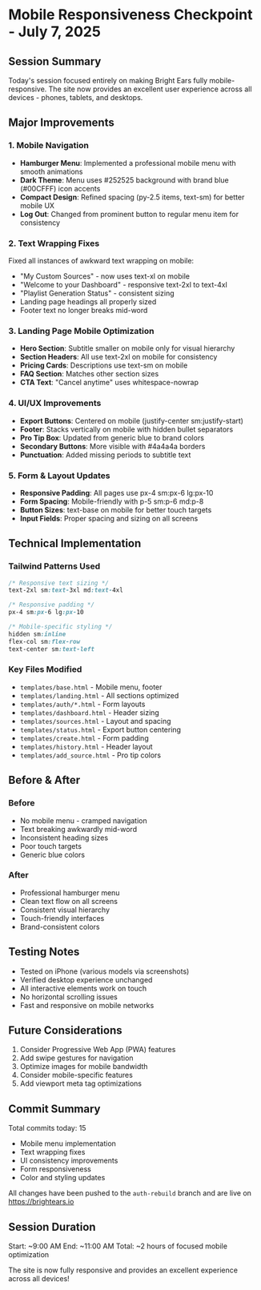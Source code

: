 # Mobile Responsiveness Checkpoint - July 7, 2025

## Session Summary
Today's session focused entirely on making Bright Ears fully mobile-responsive. The site now provides an excellent user experience across all devices - phones, tablets, and desktops.

## Major Improvements

### 1. Mobile Navigation
- **Hamburger Menu**: Implemented a professional mobile menu with smooth animations
- **Dark Theme**: Menu uses #252525 background with brand blue (#00CFFF) icon accents
- **Compact Design**: Refined spacing (py-2.5 items, text-sm) for better mobile UX
- **Log Out**: Changed from prominent button to regular menu item for consistency

### 2. Text Wrapping Fixes
Fixed all instances of awkward text wrapping on mobile:
- "My Custom Sources" - now uses text-xl on mobile
- "Welcome to your Dashboard" - responsive text-2xl to text-4xl
- "Playlist Generation Status" - consistent sizing
- Landing page headings all properly sized
- Footer text no longer breaks mid-word

### 3. Landing Page Mobile Optimization
- **Hero Section**: Subtitle smaller on mobile only for visual hierarchy
- **Section Headers**: All use text-2xl on mobile for consistency
- **Pricing Cards**: Descriptions use text-sm on mobile
- **FAQ Section**: Matches other section sizes
- **CTA Text**: "Cancel anytime" uses whitespace-nowrap

### 4. UI/UX Improvements
- **Export Buttons**: Centered on mobile (justify-center sm:justify-start)
- **Footer**: Stacks vertically on mobile with hidden bullet separators
- **Pro Tip Box**: Updated from generic blue to brand colors
- **Secondary Buttons**: More visible with #4a4a4a borders
- **Punctuation**: Added missing periods to subtitle text

### 5. Form & Layout Updates
- **Responsive Padding**: All pages use px-4 sm:px-6 lg:px-10
- **Form Spacing**: Mobile-friendly with p-5 sm:p-6 md:p-8
- **Button Sizes**: text-base on mobile for better touch targets
- **Input Fields**: Proper spacing and sizing on all screens

## Technical Implementation

### Tailwind Patterns Used
```css
/* Responsive text sizing */
text-2xl sm:text-3xl md:text-4xl

/* Responsive padding */
px-4 sm:px-6 lg:px-10

/* Mobile-specific styling */
hidden sm:inline
flex-col sm:flex-row
text-center sm:text-left
```

### Key Files Modified
- `templates/base.html` - Mobile menu, footer
- `templates/landing.html` - All sections optimized
- `templates/auth/*.html` - Form layouts
- `templates/dashboard.html` - Header sizing
- `templates/sources.html` - Layout and spacing
- `templates/status.html` - Export button centering
- `templates/create.html` - Form padding
- `templates/history.html` - Header layout
- `templates/add_source.html` - Pro tip colors

## Before & After

### Before
- No mobile menu - cramped navigation
- Text breaking awkwardly mid-word
- Inconsistent heading sizes
- Poor touch targets
- Generic blue colors

### After
- Professional hamburger menu
- Clean text flow on all screens
- Consistent visual hierarchy
- Touch-friendly interfaces
- Brand-consistent colors

## Testing Notes
- Tested on iPhone (various models via screenshots)
- Verified desktop experience unchanged
- All interactive elements work on touch
- No horizontal scrolling issues
- Fast and responsive on mobile networks

## Future Considerations
1. Consider Progressive Web App (PWA) features
2. Add swipe gestures for navigation
3. Optimize images for mobile bandwidth
4. Consider mobile-specific features
5. Add viewport meta tag optimizations

## Commit Summary
Total commits today: 15
- Mobile menu implementation
- Text wrapping fixes
- UI consistency improvements
- Form responsiveness
- Color and styling updates

All changes have been pushed to the `auth-rebuild` branch and are live on https://brightears.io

## Session Duration
Start: ~9:00 AM
End: ~11:00 AM
Total: ~2 hours of focused mobile optimization

The site is now fully responsive and provides an excellent experience across all devices!